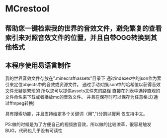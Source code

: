 # MCrestool
帮助您一键检索我的世界的音效文件，避免繁复的查看索引来对照音效文件的位置，并且自带OGG转换到其他格式
------------------------------------------------------
本程序使用易语言制作
------------------------------------------------------
我的世界音效文件存放在".minecraft\assets"目录下
通过indexex中的json作为索引来定位objects中的音效或资源文件。
通过手动对照json中的哈希值以获得音效文件无疑是繁琐的
所以您可以提供assets文件夹的路径
直接在列表中选择直观的文件命名来下载或者播放mc的音效文件。
并且在保存时可以保存为任意格式(通过ffmpeg转换)

具有搜索功能，并且支持给定多个关键词（用",")分割以搜索
仅支持中文。

PS:做的时候是为了方便自己的视频放音效，所以做的比较潦草，很容易触发BUG，代码也几乎没有可读性
